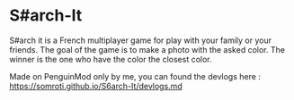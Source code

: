 # S#arch-It
S#arch it is a French multiplayer game for play with your family or your friends.
The goal of the game is to make a photo with the asked color. The winner is the one who have the color the closest color.

Made on PenguinMod only by me, you can found the devlogs here : https://somroti.github.io/S6arch-It/devlogs.md
